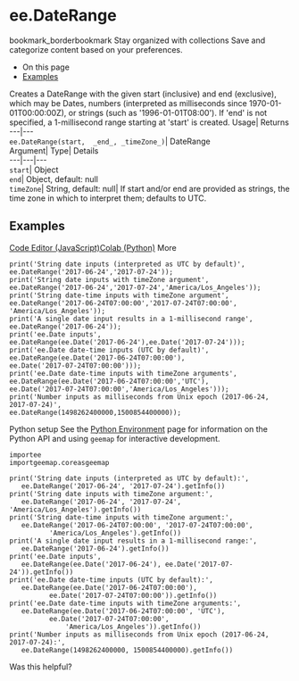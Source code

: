  
#  ee.DateRange 
bookmark_borderbookmark Stay organized with collections  Save and categorize content based on your preferences.
  * On this page
  * [Examples](https://developers.google.com/earth-engine/apidocs/ee-daterange#examples)


Creates a DateRange with the given start (inclusive) and end (exclusive), which may be Dates, numbers (interpreted as milliseconds since 1970-01-01T00:00:00Z), or strings (such as '1996-01-01T08:00'). If 'end' is not specified, a 1-millisecond range starting at 'start' is created. 
Usage| Returns  
---|---  
`ee.DateRange(start,  _end_, _timeZone_)`| DateRange  
Argument| Type| Details  
---|---|---  
`start`| Object  
`end`| Object, default: null  
`timeZone`| String, default: null| If start and/or end are provided as strings, the time zone in which to interpret them; defaults to UTC.  
## Examples
[Code Editor (JavaScript)](https://developers.google.com/earth-engine/apidocs/ee-daterange#code-editor-javascript-sample)[Colab (Python)](https://developers.google.com/earth-engine/apidocs/ee-daterange#colab-python-sample) More
```
print('String date inputs (interpreted as UTC by default)',
ee.DateRange('2017-06-24','2017-07-24'));
print('String date inputs with timeZone argument',
ee.DateRange('2017-06-24','2017-07-24','America/Los_Angeles'));
print('String date-time inputs with timeZone argument',
ee.DateRange('2017-06-24T07:00:00','2017-07-24T07:00:00',
'America/Los_Angeles'));
print('A single date input results in a 1-millisecond range',
ee.DateRange('2017-06-24'));
print('ee.Date inputs',
ee.DateRange(ee.Date('2017-06-24'),ee.Date('2017-07-24')));
print('ee.Date date-time inputs (UTC by default)',
ee.DateRange(ee.Date('2017-06-24T07:00:00'),
ee.Date('2017-07-24T07:00:00')));
print('ee.Date date-time inputs with timeZone arguments',
ee.DateRange(ee.Date('2017-06-24T07:00:00','UTC'),
ee.Date('2017-07-24T07:00:00','America/Los_Angeles')));
print('Number inputs as milliseconds from Unix epoch (2017-06-24, 2017-07-24)',
ee.DateRange(1498262400000,1500854400000));
```
Python setup
See the [ Python Environment](https://developers.google.com/earth-engine/guides/python_install) page for information on the Python API and using `geemap` for interactive development.
```
importee
importgeemap.coreasgeemap
```
```
print('String date inputs (interpreted as UTC by default):',
   ee.DateRange('2017-06-24', '2017-07-24').getInfo())
print('String date inputs with timeZone argument:',
   ee.DateRange('2017-06-24', '2017-07-24', 'America/Los_Angeles').getInfo())
print('String date-time inputs with timeZone argument:',
   ee.DateRange('2017-06-24T07:00:00', '2017-07-24T07:00:00',
          'America/Los_Angeles').getInfo())
print('A single date input results in a 1-millisecond range:',
   ee.DateRange('2017-06-24').getInfo())
print('ee.Date inputs',
   ee.DateRange(ee.Date('2017-06-24'), ee.Date('2017-07-24')).getInfo())
print('ee.Date date-time inputs (UTC by default):',
   ee.DateRange(ee.Date('2017-06-24T07:00:00'),
          ee.Date('2017-07-24T07:00:00')).getInfo())
print('ee.Date date-time inputs with timeZone arguments:',
   ee.DateRange(ee.Date('2017-06-24T07:00:00', 'UTC'),
          ee.Date('2017-07-24T07:00:00',
              'America/Los_Angeles')).getInfo())
print('Number inputs as milliseconds from Unix epoch (2017-06-24, 2017-07-24):',
   ee.DateRange(1498262400000, 1500854400000).getInfo())
```

Was this helpful?
